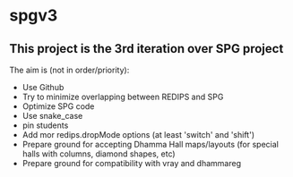 # spgv3
## This project is the 3rd iteration over SPG project
The aim is (not in order/priority): 

- Use Github
- Try to minimize overlapping between REDIPS and SPG
- Optimize SPG code
- Use snake_case
- pin students
- Add mor redips.dropMode options (at least 'switch' and 'shift')
- Prepare ground for accepting Dhamma Hall maps/layouts (for special halls with columns, diamond shapes, etc)
- Prepare ground for compatibility with vray and dhammareg  

